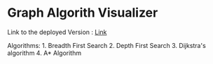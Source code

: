 # Graph Algorith Visualizer

Link to the deployed Version : [Link](https://algorithm-visualizer-b9182.web.app/)


Algorithms: 1. Breadth First Search
            2. Depth First Search
            3. Dijkstra's algorithm
            4. A* Algorithm
            
         
